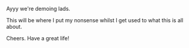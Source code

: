Ayyy we're demoing lads.

This will be where I put my nonsense whilst I get used to what this is all about.

Cheers. Have a great life!
